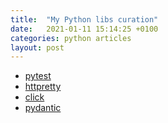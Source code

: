 ```yaml
---
title:  "My Python libs curation"
date:   2021-01-11 15:14:25 +0100
categories: python articles
layout: post
---
```


* [pytest](https://docs.pytest.org/en/stable/contents.html)
* [httpretty](https://httpretty.readthedocs.io/en/latest/index.html)
* [click](https://click.palletsprojects.com/en/7.x/quickstart/)
* [pydantic](https://pydantic-docs.helpmanual.io/)
